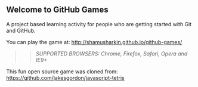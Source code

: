 ## Welcome to GitHub Games

A project based learning activity for people who are getting started with Git and GitHub.

You can play the game at: http://shamusharkin.github.io/github-games/

>> _*SUPPORTED BROWSERS*: Chrome, Firefox, Safari, Opera and IE9+_

This fun open source game was cloned from: https://github.com/jakesgordon/javascript-tetris
